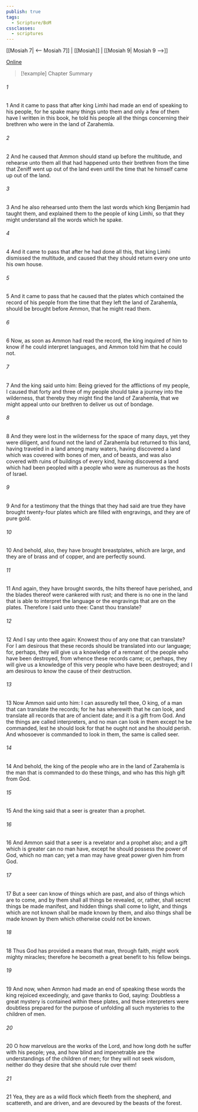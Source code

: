 ```yaml
---
publish: true
tags:
  - Scripture/BoM
cssclasses:
  - scriptures
---
```

[[Mosiah 7| <-- Mosiah 7]] | [[Mosiah]] | [[Mosiah 9| Mosiah 9 -->]]

[Online](https://churchofjesuschrist.org/study/scriptures/bofm/mosiah/8?lang=eng)

>[!example] Chapter Summary
>
###### 1
1 And it came to pass that after king Limhi had made an end of speaking to his people, for he spake many things unto them and only a few of them have I written in this book, he told his people all the things concerning their brethren who were in the land of Zarahemla.
###### 2
2 And he caused that Ammon should stand up before the multitude, and rehearse unto them all that had happened unto their brethren from the time that Zeniff went up out of the land even until the time that he himself came up out of the land.
###### 3
3 And he also rehearsed unto them the last words which king Benjamin had taught them, and explained them to the people of king Limhi, so that they might understand all the words which he spake.
###### 4
4 And it came to pass that after he had done all this, that king Limhi dismissed the multitude, and caused that they should return every one unto his own house.
###### 5
5 And it came to pass that he caused that the plates which contained the record of his people from the time that they left the land of Zarahemla, should be brought before Ammon, that he might read them.
###### 6
6 Now, as soon as Ammon had read the record, the king inquired of him to know if he could interpret languages, and Ammon told him that he could not.
###### 7
7 And the king said unto him: Being grieved for the afflictions of my people, I caused that forty and three of my people should take a journey into the wilderness, that thereby they might find the land of Zarahemla, that we might appeal unto our brethren to deliver us out of bondage.
###### 8
8 And they were lost in the wilderness for the space of many days, yet they were diligent, and found not the land of Zarahemla but returned to this land, having traveled in a land among many waters, having discovered a land which was covered with bones of men, and of beasts, and was also covered with ruins of buildings of every kind, having discovered a land which had been peopled with a people who were as numerous as the hosts of Israel.
###### 9
9 And for a testimony that the things that they had said are true they have brought twenty-four plates which are filled with engravings, and they are of pure gold.
###### 10
10 And behold, also, they have brought breastplates, which are large, and they are of brass and of copper, and are perfectly sound.
###### 11
11 And again, they have brought swords, the hilts thereof have perished, and the blades thereof were cankered with rust; and there is no one in the land that is able to interpret the language or the engravings that are on the plates. Therefore I said unto thee: Canst thou translate?
###### 12
12 And I say unto thee again: Knowest thou of any one that can translate? For I am desirous that these records should be translated into our language; for, perhaps, they will give us a knowledge of a remnant of the people who have been destroyed, from whence these records came; or, perhaps, they will give us a knowledge of this very people who have been destroyed; and I am desirous to know the cause of their destruction.
###### 13
13 Now Ammon said unto him: I can assuredly tell thee, O king, of a man that can translate the records; for he has wherewith that he can look, and translate all records that are of ancient date; and it is a gift from God. And the things are called interpreters, and no man can look in them except he be commanded, lest he should look for that he ought not and he should perish. And whosoever is commanded to look in them, the same is called seer.
###### 14
14 And behold, the king of the people who are in the land of Zarahemla is the man that is commanded to do these things, and who has this high gift from God.
###### 15
15 And the king said that a seer is greater than a prophet.
###### 16
16 And Ammon said that a seer is a revelator and a prophet also; and a gift which is greater can no man have, except he should possess the power of God, which no man can; yet a man may have great power given him from God.
###### 17
17 But a seer can know of things which are past, and also of things which are to come, and by them shall all things be revealed, or, rather, shall secret things be made manifest, and hidden things shall come to light, and things which are not known shall be made known by them, and also things shall be made known by them which otherwise could not be known.
###### 18
18 Thus God has provided a means that man, through faith, might work mighty miracles; therefore he becometh a great benefit to his fellow beings.
###### 19
19 And now, when Ammon had made an end of speaking these words the king rejoiced exceedingly, and gave thanks to God, saying: Doubtless a great mystery is contained within these plates, and these interpreters were doubtless prepared for the purpose of unfolding all such mysteries to the children of men.
###### 20
20 O how marvelous are the works of the Lord, and how long doth he suffer with his people; yea, and how blind and impenetrable are the understandings of the children of men; for they will not seek wisdom, neither do they desire that she should rule over them!
###### 21
21 Yea, they are as a wild flock which fleeth from the shepherd, and scattereth, and are driven, and are devoured by the beasts of the forest.



